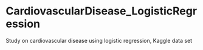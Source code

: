 # CardiovascularDisease_LogisticRegression
Study on cardiovascular disease using logistic regression, Kaggle data set
